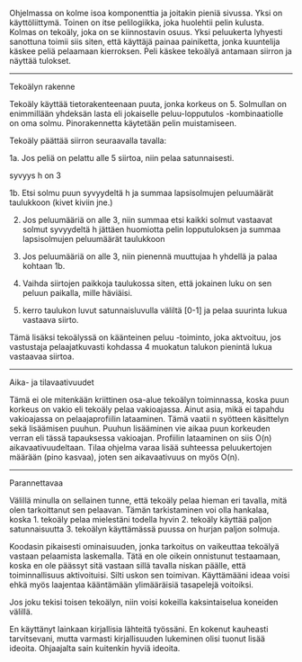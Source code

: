 Ohjelmassa on kolme isoa komponenttia ja joitakin pieniä sivussa. Yksi on käyttöliittymä. Toinen on itse pelilogiikka, joka huolehtii pelin kulusta. Kolmas on tekoäly, joka on se kiinnostavin osuus. Yksi peluukerta lyhyesti sanottuna toimii siis siten, että käyttäjä painaa painiketta, jonka kuuntelija käskee peliä pelaamaan kierroksen. Peli käskee tekoälyä antamaan siirron ja näyttää tulokset. 

* * * 

Tekoälyn rakenne

Tekoäly käyttää tietorakenteenaan puuta, jonka korkeus on 5. Solmullan on enimmillään yhdeksän lasta eli jokaiselle peluu-lopputulos -kombinaatiolle on oma solmu. Pinorakennetta käytetään pelin muistamiseen. 

Tekoäly päättää siirron seuraavalla tavalla:

1a. Jos peliä on pelattu alle 5 siirtoa, niin pelaa satunnaisesti.

syvyys h on 3

1b. Etsi solmu puun syvyydeltä h ja summaa lapsisolmujen peluumäärät taulukkoon (kivet kiviin jne.)

2. Jos peluumääriä on alle 3, niin summaa etsi kaikki solmut vastaavat solmut syvyydeltä h jättäen huomiotta pelin lopputuloksen ja summaa lapsisolmujen peluumäärät taulukkoon

3. Jos peluumääriä on alle 3, niin pienennä muuttujaa h yhdellä ja palaa kohtaan 1b. 

4. Vaihda siirtojen paikkoja taulukossa siten, että jokainen luku on sen peluun paikalla, mille häviäisi. 

5. kerro taulukon luvut satunnaisluvulla väliltä [0-1] ja pelaa suurinta lukua vastaava siirto. 

Tämä lisäksi tekoälyssä on käänteinen peluu -toiminto, joka aktvoituu, jos vastustaja pelaajatkuvasti kohdassa 4 muokatun talukon pienintä lukua vastaavaa siirtoa. 

* * *

Aika- ja tilavaativuudet

Tämä ei ole mitenkään kriittinen osa-alue tekoälyn toiminnassa, koska puun korkeus on vakio eli tekoäly pelaa vakioajassa. Ainut asia, mikä ei tapahdu vakioajassa on pelaajaprofiilin lataaminen. Tämä vaatii n syötteen käsittelyn sekä lisäämisen puuhun. Puuhun lisääminen vie aikaa puun korkeuden verran eli tässä tapauksessa vakioajan. Profiilin lataaminen on siis O(n) aikavaativuudeltaan. Tilaa ohjelma varaa lisää suhteessa peluukertojen määrään (pino kasvaa), joten sen aikavaativuus on myös O(n). 

* * *

Parannettavaa

Välillä minulla on sellainen tunne, että tekoäly pelaa hieman eri tavalla, mitä olen tarkoittanut sen pelaavan. Tämän tarkistaminen voi olla hankalaa, koska 1. tekoäly pelaa mielestäni todella hyvin 2. tekoäly käyttää paljon satunnaisuutta 3. tekoälyn käyttämässä puussa on hurjan paljon solmuja. 

Koodasin pikaisesti ominaisuuden, jonka tarkoitus on vaikeuttaa tekoälyä vastaan pelaamista laskemalla. Tätä en ole oikein onnistunut testaamaan, koska en ole päässyt sitä vastaan sillä tavalla niskan päälle, että toiminnallisuus aktivoituisi. Silti uskon sen toimivan. Käyttämääni ideaa voisi ehkä myös laajentaa kääntämään ylimääräisiä tasapelejä voitoiksi. 

Jos joku tekisi toisen tekoälyn, niin voisi kokeilla kaksintaiselua koneiden välillä. 

En käyttänyt lainkaan kirjallisia lähteitä työssäni. En kokenut kauheasti tarvitsevani, mutta varmasti kirjallisuuden lukeminen olisi tuonut lisää ideoita. Ohjaajalta sain kuitenkin hyviä ideoita. 
